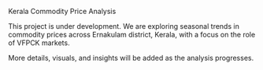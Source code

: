 Kerala Commodity Price Analysis

This project is under development. We are exploring seasonal trends in commodity prices across Ernakulam district, Kerala, with a focus on the role of VFPCK markets.

More details, visuals, and insights will be added as the analysis progresses.

